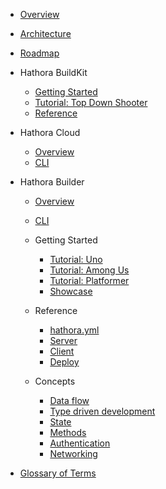 - [Overview](README.md)
- [Architecture](architecture.md)
- [Roadmap](roadmap.md)

- Hathora BuildKit

  - [Getting Started](buildkit/README.md)
  - [Tutorial: Top Down Shooter](buildkit/tutorial_top_down_shooter.md)
  - [Reference](buildkit/reference.md)

- Hathora Cloud

  - [Overview](cloud/README.md)
  - [CLI](cloud/reference.md)

- Hathora Builder

  - [Overview](builder/README.md)
  - [CLI](builder/cli.md)

  - Getting Started

    - [Tutorial: Uno](builder/tutorial_uno.md)
    - [Tutorial: Among Us](builder/tutorial_among_us.md)
    - [Tutorial: Platformer](builder/tutorial_platformer.md)
    - [Showcase](builder/showcase.md)
    
  - Reference

    - [hathora.yml](builder/hathora-yml.md)
    - [Server](builder/server.md)
    - [Client](builder/client.md)
    - [Deploy](builder/deploy.md)

  - Concepts

    - [Data flow](builder/data-flow.md)
    - [Type driven development](builder/type-driven-development.md)
    - [State](builder/state.md)
    - [Methods](builder/methods.md)
    - [Authentication](builder/auth.md)
    - [Networking](builder/networking.md)


- [Glossary of Terms](glossary.md)
